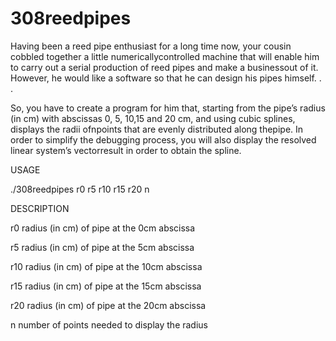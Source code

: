 # 308reedpipes
 
Having been a reed pipe enthusiast for a long time now, your cousin cobbled together a little numericallycontrolled machine that will enable him to carry out a serial production of reed pipes and make a businessout of it. However, he would like a software so that he can design his pipes himself. . .

So, you have to create a program for him that, starting from the pipe’s radius (in cm) with abscissas 0, 5, 10,15 and 20 cm, and using cubic splines, displays the radii ofnpoints that are evenly distributed along thepipe. In order to simplify the debugging process, you will also display the resolved linear system’s vectorresult in order to obtain the spline.

USAGE

./308reedpipes r0 r5 r10 r15 r20 n

DESCRIPTION

r0      radius (in cm) of pipe at the 0cm abscissa

r5      radius (in cm) of pipe at the 5cm abscissa

r10     radius (in cm) of pipe at the 10cm abscissa

r15     radius (in cm) of pipe at the 15cm abscissa

r20     radius (in cm) of pipe at the 20cm abscissa

n       number of points needed to display the radius
